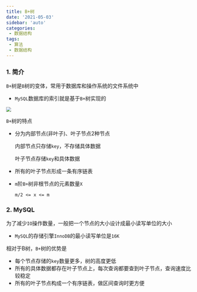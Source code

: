 ```yaml
---
title: B+树
date: '2021-05-03'
sidebar: 'auto'
categories:
 - 数据结构
tags:
 - 算法
 - 数据结构
---
```


### 1. 简介

`B+`树是`B`树的变体，常用于数据库和操作系统的文件系统中

- `MySQL`数据库的索引就是基于`B+`树实现的

<img src="https://gitee.com/dingwanli/picture/raw/master/20210503114624.png" style="zoom:80%;" />

`B+`树的特点

- 分为内部节点(非叶子)、叶子节点2种节点

  内部节点只存储`key`，不存储具体数据

  叶子节点存储`key`和具体数据

- 所有的叶子节点形成一条有序链表

- `m`阶`B+`树非根节点的元素数量`X`

  ```
  m/2 <= x <= m
  ```

### 2. MySQL

为了减少`IO`操作数量，一般把一个节点的大小设计成最小读写单位的大小

- `MySQL`的存储引擎`InnoDB`的最小读写单位是`16K`

相对于B树，`B+`树的优势是

- 每个节点存储的`key`数量更多，树的高度更低
- 所有的具体数据都存在叶子节点上，每次查询都要查到叶子节点，查询速度比较稳定
- 所有的叶子节点构成一个有序链表，做区间查询时更方便

